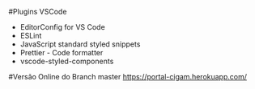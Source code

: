 #Plugins VSCode

- EditorConfig for VS Code
- ESLint
- JavaScript standard styled snippets
- Prettier - Code formatter
- vscode-styled-components

#Versão Online do Branch master
https://portal-cigam.herokuapp.com/
